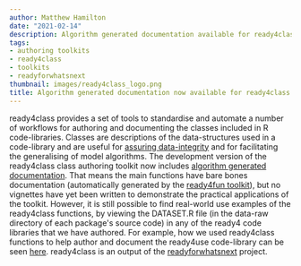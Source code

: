 ```yaml
---
author: Matthew Hamilton
date: "2021-02-14"
description: Algorithm generated documentation available for ready4class class authoring toolkit.
tags:
- authoring toolkits
- ready4class
- toolkits
- readyforwhatsnext
thumbnail: images/ready4class_logo.png
title: Algorithm generated documentation now available for ready4class class authoring toolkit.
---
```


ready4class provides a set of tools to standardise and automate a number of workflows for authoring and documenting the classes included in R code-libraries. Classes are descriptions of the data-structures used in a code-library and are useful for [assuring data-integrity](https://ready4-dev.github.io/youthu/articles/Data_Integrity.html) and for facilitating the generalising of model algorithms. The development version of the ready4class class authoring toolkit now includes [algorithm generated documentation](https://ready4-dev.github.io/ready4class/). That means the main functions have bare bones documentation (automatically generated by the [ready4fun toolkit](../ready4fun-bare-bones/)), but no vignettes have yet been written to demonstrate the practical applications of the toolkit. However, it is still possible to find real-world use examples of the ready4class functions, by viewing the DATASET.R file (in the data-raw directory of each package's source code) in any of the ready4 code libraries that we have authored. For example, how we used ready4class functions to help author and document the ready4use code-library can be seen [here](https://github.com/ready4-dev/ready4use/blob/master/data-raw/DATASET.R). ready4class is an output of the [readyforwhatsnext](../readyforwhatsnext/) project.